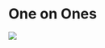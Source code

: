 # One on Ones

![](https://dl.dropbox.com/s/updamct3ti0pm6r/Screenshot%202015-03-30%2014.24.10.png?dl=0)